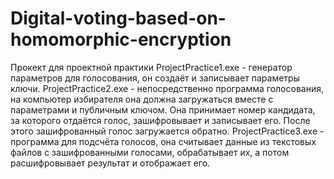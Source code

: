 # Digital-voting-based-on-homomorphic-encryption
Прокект для проектной практики
ProjectPractice1.exe - генератор параметров для голосования, он создаёт и записывает параметры ключи.
ProjectPractice2.exe - непосредственно программа голосования, на компьютер избирателя она должна загружаться вместе с параметрами и публичным ключом. Она принимает номер кандидата, за которого отдаётся голос, зашифровывает и записывает его.
После этого зашифрованный голос загружается обратно.
ProjectPractice3.exe - программа для подсчёта голосов, она считывает данные из текстовых файлов с зашифрованными голосами, обрабатывает их, а потом расшифровывает результат и отображает его.
